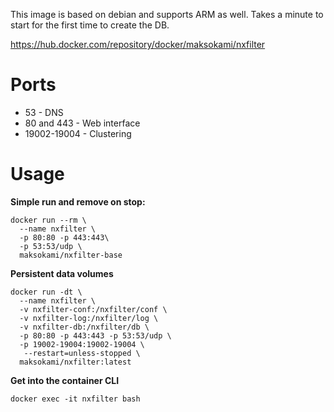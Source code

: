 
This image is based on debian and supports ARM as well.
Takes a minute to start for the first time to create the DB.

https://hub.docker.com/repository/docker/maksokami/nxfilter

# Ports
- 53 - DNS
- 80 and 443 - Web interface
- 19002-19004 - Clustering 

# Usage  

**Simple run and remove on stop:**  
```
docker run --rm \
  --name nxfilter \
  -p 80:80 -p 443:443\
  -p 53:53/udp \
  maksokami/nxfilter-base
```  

**Persistent data volumes**  
```
docker run -dt \
  --name nxfilter \
  -v nxfilter-conf:/nxfilter/conf \
  -v nxfilter-log:/nxfilter/log \
  -v nxfilter-db:/nxfilter/db \
  -p 80:80 -p 443:443 -p 53:53/udp \
  -p 19002-19004:19002-19004 \
   --restart=unless-stopped \
  maksokami/nxfilter:latest
```

**Get into the container CLI**
```
docker exec -it nxfilter bash
```
